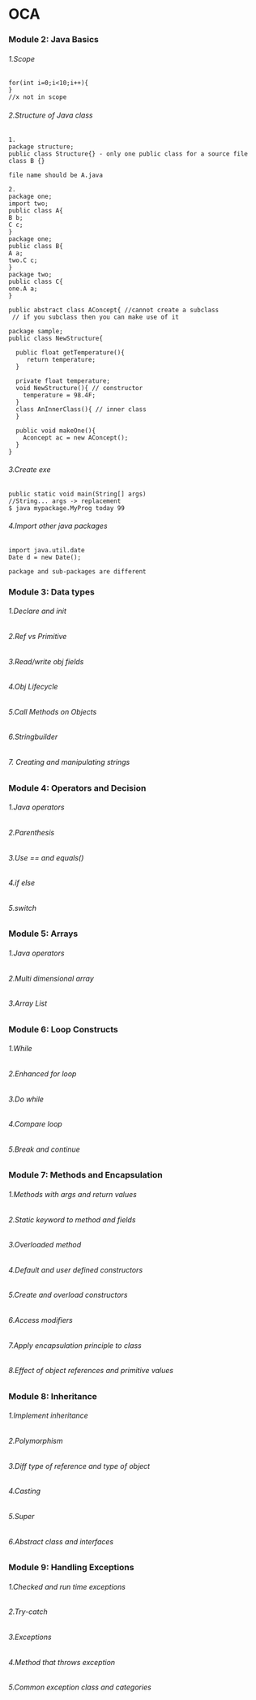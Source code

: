 # OCA

### Module 2: Java Basics
###### 1.Scope
```
for(int i=0;i<10;i++){
}
//x not in scope
```
###### 2.Structure of Java class
```
1.
package structure;
public class Structure{} - only one public class for a source file
class B {}

file name should be A.java

2.
package one;
import two;
public class A{
B b;
C c;
}
package one;
public class B{
A a;
two.C c;
}
package two;
public class C{
one.A a;
}
```

```
public abstract class AConcept{ //cannot create a subclass
 // if you subclass then you can make use of it

package sample;
public class NewStructure{

  public float getTemperature(){
     return temperature;
  }

  private float temperature;
  void NewStructure(){ // constructor
    temperature = 98.4F;
  }
  class AnInnerClass(){ // inner class
  }

  public void makeOne(){
    Aconcept ac = new AConcept();
  }
}
```

###### 3.Create exe
```
public static void main(String[] args)
//String... args -> replacement
$ java mypackage.MyProg today 99

```

###### 4.Import other java packages
```
import java.util.date
Date d = new Date();

package and sub-packages are different

```

### Module 3: Data types
###### 1.Declare and init
###### 2.Ref vs Primitive
###### 3.Read/write obj fields
###### 4.Obj Lifecycle
###### 5.Call Methods on Objects
###### 6.Stringbuilder
###### 7. Creating and manipulating strings

### Module 4: Operators and Decision
###### 1.Java operators
###### 2.Parenthesis
###### 3.Use == and equals()
###### 4.if else
###### 5.switch


### Module 5: Arrays
###### 1.Java operators
###### 2.Multi dimensional array
###### 3.Array List


### Module 6: Loop Constructs
###### 1.While
###### 2.Enhanced for loop
###### 3.Do while
###### 4.Compare loop
###### 5.Break and continue

### Module 7: Methods and Encapsulation
###### 1.Methods with args and return values
###### 2.Static keyword to method and fields
###### 3.Overloaded method
###### 4.Default and user defined constructors
###### 5.Create and overload constructors
###### 6.Access modifiers
###### 7.Apply encapsulation principle to class
###### 8.Effect of object references and primitive values

### Module 8: Inheritance
###### 1.Implement inheritance
###### 2.Polymorphism
###### 3.Diff type of reference and type of object
###### 4.Casting
###### 5.Super
###### 6.Abstract class and interfaces


### Module 9: Handling Exceptions
###### 1.Checked and run time exceptions
###### 2.Try-catch
###### 3.Exceptions
###### 4.Method that throws exception
###### 5.Common exception class and categories
